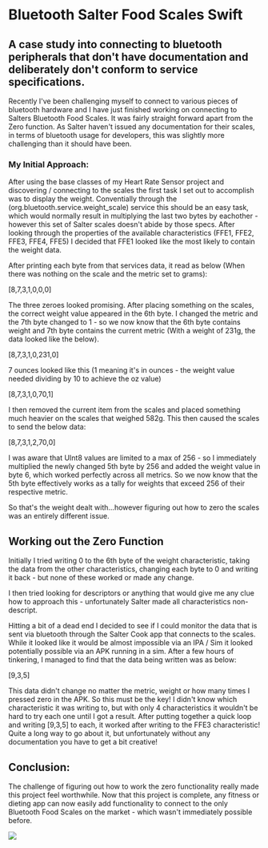 # Bluetooth Salter Food Scales Swift
## A case study into connecting to bluetooth peripherals that don't have documentation and deliberately don't conform to service specifications.

Recently I've been challenging myself to connect to various pieces of bluetooth hardware and I have just finished working on connecting to Salters Bluetooth Food Scales. It was fairly straight forward apart from the Zero function. As Salter haven't issued any documentation for their scales, in terms of bluetooth usage for developers, this was slightly more challenging than it should have been. 

### My Initial Approach:

After using the base classes of my Heart Rate Sensor project and discovering / connecting to the scales the first task I set out to accomplish was to display the weight. Conventially through the (org.bluetooth.service.weight_scale) service this should be an easy task, which would normally result in multiplying the last two bytes by eachother - however this set of Salter scales doesn't abide by those specs. After looking through the properties of the available characteristics (FFE1, FFE2, FFE3, FFE4, FFE5) I decided that FFE1 looked like the most likely to contain the weight data. 

After printing each byte from that services data, it read as below (When there was nothing on the scale and the metric set to grams):

[8,7,3,1,0,0,0] 

The three zeroes looked promising. After placing something on the scales, the correct weight value appeared in the 6th byte. I changed the metric and the 7th byte changed to 1 - so we now know that the 6th byte contains weight and 7th byte contains the current metric (With a weight of 231g, the data looked like the below).

[8,7,3,1,0,231,0] 

7 ounces looked like this (1 meaning it's in ounces - the weight value needed dividing by 10 to achieve the oz value)

[8,7,3,1,0,70,1] 

I then removed the current item from the scales and placed something much heavier on the scales that weighed 582g. This then caused the scales to send the below data:

[8,7,3,1,2,70,0] 

I was aware that UInt8 values are limited to a max of 256 - so I immediately multiplied the newly changed 5th byte by 256 and added the weight value in byte 6, which worked perfectly across all metrics. So we now know that the 5th byte effectively works as a tally for weights that exceed 256 of their respective metric. 

So that's the weight dealt with...however figuring out how to zero the scales was an entirely different issue. 

## Working out the Zero Function

Initially I tried writing 0 to the 6th byte of the weight characteristic, taking the data from the other characteristics, changing each byte to 0 and writing it back - but none of these worked or made any change. 

I then tried looking for descriptors or anything that would give me any clue how to approach this - unfortunately Salter made all characteristics non-descript. 

Hitting a bit of a dead end I decided to see if I could monitor the data that is sent via bluetooth through the Salter Cook app that connects to the scales. While it looked like it would be almost impossible via an IPA / Sim it looked potentially possible via an APK running in a sim. After a few hours of tinkering, I managed to find that the data being written was as below:

[9,3,5]

This data didn't change no matter the metric, weight or how many times I pressed zero in the APK. So this must be the key! I didn't know which characteristic it was writing to, but with only 4 characteristics it wouldn't be hard to try each one until I got a result. After putting together a quick loop and writing [9,3,5] to each, it worked after writing to the FFE3 characteristic! Quite a long way to go about it, but unfortunately without any documentation you have to get a bit creative!

## Conclusion:

The challenge of figuring out how to work the zero functionality really made this project feel worthwhile. Now that this project is complete, any fitness or dieting app can now easily add functionality to connect to the only Bluetooth Food Scales on the market - which wasn't immediately possible before.

![](ezgif-6-3e4dc5693668.gif)
